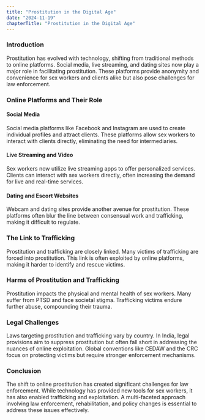 ```yaml
---
title: "Prostitution in the Digital Age"
date: "2024-11-19"
chapterTitle: "Prostitution in the Digital Age"
---
```


### Introduction

Prostitution has evolved with technology, shifting from traditional methods to online platforms. Social media, live streaming, and dating sites now play a major role in facilitating prostitution. These platforms provide anonymity and convenience for sex workers and clients alike but also pose challenges for law enforcement.

### Online Platforms and Their Role

#### Social Media

Social media platforms like Facebook and Instagram are used to create individual profiles and attract clients. These platforms allow sex workers to interact with clients directly, eliminating the need for intermediaries.

#### Live Streaming and Video

Sex workers now utilize live streaming apps to offer personalized services. Clients can interact with sex workers directly, often increasing the demand for live and real-time services.

#### Dating and Escort Websites

Webcam and dating sites provide another avenue for prostitution. These platforms often blur the line between consensual work and trafficking, making it difficult to regulate.

### The Link to Trafficking

Prostitution and trafficking are closely linked. Many victims of trafficking are forced into prostitution. This link is often exploited by online platforms, making it harder to identify and rescue victims.

### Harms of Prostitution and Trafficking

Prostitution impacts the physical and mental health of sex workers. Many suffer from PTSD and face societal stigma. Trafficking victims endure further abuse, compounding their trauma.

### Legal Challenges

Laws targeting prostitution and trafficking vary by country. In India, legal provisions aim to suppress prostitution but often fall short in addressing the nuances of online exploitation. Global conventions like CEDAW and the CRC focus on protecting victims but require stronger enforcement mechanisms.

### Conclusion

The shift to online prostitution has created significant challenges for law enforcement. While technology has provided new tools for sex workers, it has also enabled trafficking and exploitation. A multi-faceted approach involving law enforcement, rehabilitation, and policy changes is essential to address these issues effectively.
